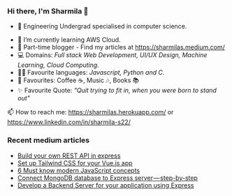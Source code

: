 ### Hi there, I'm Sharmila 👋

- 🏫 Engineering Undergrad specialised in computer science.
<!-- - 🔭 I’m currently working as an intern at _Tactlabs, Ontorio._ -->
- 🌱 I’m currently learning AWS Cloud.
- 🌟 Part-time blogger - Find my articles at https://sharmilas.medium.com/
- 💻 Domains: _Full stack Web Development, UI/UX Design, Machine Learning, Cloud Computing._
- 👩‍💻 Favourite languages: _Javascript, Python and C._
- 💞 Favourites: Coffee ☕, Music 🎶, Books 📚
- ✨ Favourite Quote: _"Quit trying to fit in, when you were born to stand out"_

📫 How to reach me: https://sharmilas.herokuapp.com/ or https://www.linkedin.com/in/sharmila-s22/

### Recent medium articles
<!-- MEDIUM-STORY-LIST:START -->
- [Build your own REST API in express](https://medium.com/featurepreneur/build-your-own-rest-api-in-express-a75aef76b835?source=rss-5da727287624------2)
- [Set up Tailwind CSS for your Vue.js app](https://medium.com/featurepreneur/set-up-tailwind-css-for-your-vue-js-app-5a8801fd0a55?source=rss-5da727287624------2)
- [6 Must know modern JavaScript concepts](https://medium.com/featurepreneur/6-must-know-javascript-es6-concepts-6bbf1b448228?source=rss-5da727287624------2)
- [Connect MongoDB database to Express server — step-by-step](https://medium.com/featurepreneur/connect-mongodb-database-to-express-server-step-by-step-53e548bb4967?source=rss-5da727287624------2)
- [Develop a Backend Server for your application using Express](https://medium.com/featurepreneur/develop-a-backend-server-for-your-application-using-express-29deeae40ed1?source=rss-5da727287624------2)
<!-- MEDIUM-STORY-LIST:END -->

<!--
**SharmilaS22/SharmilaS22** is a ✨ _special_ ✨ repository because its `README.md` (this file) appears on your GitHub profile.

Here are some ideas to get you started:

- 🔭 I’m currently working on ...
- 🌱 I’m currently learning ...
- 👯 I’m looking to collaborate on ...
- 🤔 I’m looking for help with ...
- 💬 Ask me about ...
- 📫 How to reach me: ...
- 😄 Pronouns: ...
- ⚡ Fun fact: ...
-->
